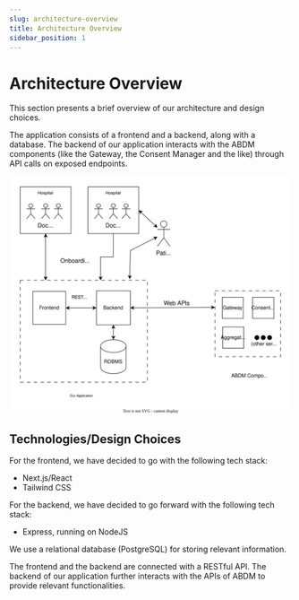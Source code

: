 ```yaml
---
slug: architecture-overview
title: Architecture Overview
sidebar_position: 1
---
```


# Architecture Overview

This section presents a brief overview of our architecture and design choices.

The application consists of a frontend and a backend, along with a database. The backend of our application interacts with the ABDM components (like the Gateway, the Consent Manager and the like) through API calls on exposed endpoints.

![Architecture Overview](/img/architecture_overview.svg)

## Technologies/Design Choices

For the frontend, we have decided to go with the following tech stack:
- Next.js/React
- Tailwind CSS

For the backend, we have decided to go forward with the following tech stack:
- Express, running on NodeJS

We use a relational database (PostgreSQL) for storing relevant information.

The frontend and the backend are connected with a RESTful API.
The backend of our application further interacts with the APIs of ABDM to provide relevant functionalities.